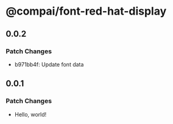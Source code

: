 # @compai/font-red-hat-display

## 0.0.2

### Patch Changes

- b971bb4f: Update font data

## 0.0.1

### Patch Changes

- Hello, world!
